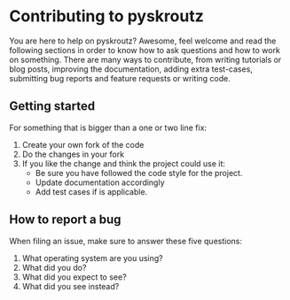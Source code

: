 # Contributing to pyskroutz

You are here to help on pyskroutz? Awesome, feel welcome and read the following sections in order to know how to ask questions and how to work on something. There are many ways to contribute, from writing tutorials or blog posts, improving the documentation, adding extra test-cases, submitting bug reports and feature requests or writing code.

## Getting started

For something that is bigger than a one or two line fix:

 1. Create your own fork of the code
 2. Do the changes in your fork
 3. If you like the change and think the project could use it:
    * Be sure you have followed the code style for the project.
    * Update documentation accordingly
    * Add test cases if is applicable.

## How to report a bug

When filing an issue, make sure to answer these five questions:

 1. What operating system are you using?
 3. What did you do?
 4. What did you expect to see?
 5. What did you see instead?
